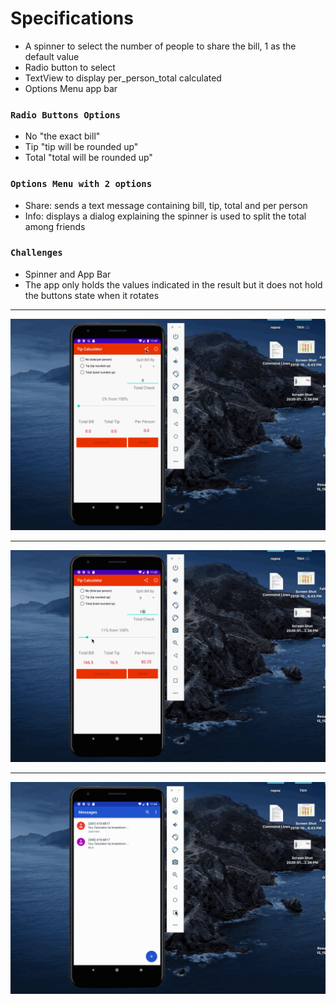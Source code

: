 # Specifications
<ul>
  
  <li>A spinner to select the number of people to share the bill, 1 as the default value</li>
  <li>Radio button to select</li>
  <li>TextView to display per_person_total calculated</li>
  <li>Options Menu app bar</li>
 </ul>
 
### `Radio Buttons Options`
<ul>
  <li>No "the exact bill"</li>
  <li>Tip "tip will be rounded up"</li>
  <li>Total "total will be rounded up"</li>
 </ul>

 ### `Options Menu with 2 options`
<ul>
  <li>Share: sends a text message containing bill, tip, total and per person</li>
  <li>Info: displays a dialog explaining the spinner is used to split the total among friends</li>
 </ul>
 
 ### `Challenges`
 <ul>
  <li>Spinner and App Bar</li>
  <li>The app only holds the values indicated in the result but it does not hold the buttons state when it rotates</li>
 </ul>


---

![](calc1.gif)

---

![](calc2.gif)

---

![](calc3.gif)





